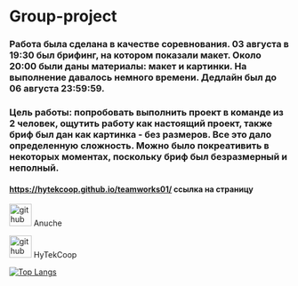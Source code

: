 # Group-project
### Работа была сделана в качестве соревнования. 03 августа в 19:30 был брифинг, на котором показали макет. Около 20:00 были даны материалы: макет и картинки. На выполнение давалось немного времени. Дедлайн был до 06 августа 23:59:59.

### Цель работы: попробовать выполнить проект в команде из 2 человек, ощутить работу как настоящий проект, также бриф был дан как картинка - без размеров. Все это дало определенную сложность. Можно было покреативить в некоторых моментах, поскольку бриф был безразмерный и неполный.

#### https://hytekcoop.github.io/teamworks01/ ссылка на страницу

[<img src='https://cdn.jsdelivr.net/npm/simple-icons@3.0.1/icons/github.svg' alt='github' height='40'>](https://github.com/Anuche) Anuche

[<img src='https://cdn.jsdelivr.net/npm/simple-icons@3.0.1/icons/github.svg' alt='github' height='40'>](https://github.com/HyTekCoop) HyTekCoop

[![Top Langs](https://github-readme-stats.vercel.app/api/top-langs/?username=Anuche)](https://github.com/anuraghazra/github-readme-stats)